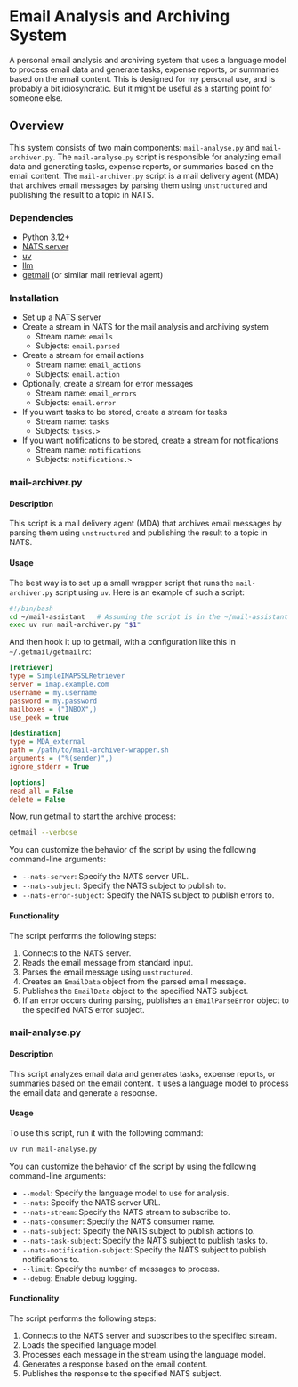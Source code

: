 Email Analysis and Archiving System
=====================================

A personal email analysis and archiving system that uses a language model to
process email data and generate tasks, expense reports, or summaries based on
the email content.  This is designed for my personal use, and is probably a bit
idiosyncratic. But it might be useful as a starting point for someone else.

Overview
--------

This system consists of two main components: `mail-analyse.py` and
`mail-archiver.py`. The `mail-analyse.py` script is responsible for analyzing
email data and generating tasks, expense reports, or summaries based on the
email content. The `mail-archiver.py` script is a mail delivery agent (MDA)
that archives email messages by parsing them using `unstructured` and
publishing the result to a topic in NATS.

### Dependencies

- Python 3.12+
- [NATS server](https://nats.io/)
- [uv](https://docs.astral.sh/uv/getting-started/)
- [llm](https://llm.datasette.io/en/stable/)
- [getmail](https://getmail6.org/) (or similar mail retrieval agent)

### Installation

- Set up a NATS server
- Create a stream in NATS for the mail analysis and archiving system
  - Stream name: `emails`
  - Subjects: `email.parsed`
- Create a stream for email actions
  - Stream name: `email_actions`
  - Subjects: `email.action`
- Optionally, create a stream for error messages
  - Stream name: `email_errors`
  - Subjects: `email.error`
- If you want tasks to be stored, create a stream for tasks
  - Stream name: `tasks`
  - Subjects: `tasks.>`
- If you want notifications to be stored, create a stream for notifications
  - Stream name: `notifications`
  - Subjects: `notifications.>`

### mail-archiver.py

#### Description

This script is a mail delivery agent (MDA) that archives email messages by
parsing them using `unstructured` and publishing the result to a topic in NATS.

#### Usage

The best way is to set up a small wrapper script that runs the
`mail-archiver.py` script using `uv`. Here is an example of such a script:
```bash
#!/bin/bash
cd ~/mail-assistant   # Assuming the script is in the ~/mail-assistant directory
exec uv run mail-archiver.py "$1"
```

And then hook it up to getmail, with a configuration like this in `~/.getmail/getmailrc`:
```ini
[retriever]
type = SimpleIMAPSSLRetriever
server = imap.example.com
username = my.username
password = my.password
mailboxes = ("INBOX",)
use_peek = true

[destination]
type = MDA_external
path = /path/to/mail-archiver-wrapper.sh
arguments = ("%(sender)",)
ignore_stderr = True

[options]
read_all = False
delete = False
```

Now, run getmail to start the archive process:
```bash
getmail --verbose
```

You can customize the behavior of the script by using the following
command-line arguments:

* `--nats-server`: Specify the NATS server URL.
* `--nats-subject`: Specify the NATS subject to publish to.
* `--nats-error-subject`: Specify the NATS subject to publish errors to.

#### Functionality

The script performs the following steps:

1. Connects to the NATS server.
2. Reads the email message from standard input.
3. Parses the email message using `unstructured`.
4. Creates an `EmailData` object from the parsed email message.
5. Publishes the `EmailData` object to the specified NATS subject.
6. If an error occurs during parsing, publishes an `EmailParseError` object to the specified NATS error subject.

### mail-analyse.py

#### Description

This script analyzes email data and generates tasks, expense reports, or
summaries based on the email content. It uses a language model to process the
email data and generate a response.

#### Usage

To use this script, run it with the following command:
```bash
uv run mail-analyse.py
```
You can customize the behavior of the script by using the following command-line arguments:

* `--model`: Specify the language model to use for analysis.
* `--nats`: Specify the NATS server URL.
* `--nats-stream`: Specify the NATS stream to subscribe to.
* `--nats-consumer`: Specify the NATS consumer name.
* `--nats-subject`: Specify the NATS subject to publish actions to.
* `--nats-task-subject`: Specify the NATS subject to publish tasks to.
* `--nats-notification-subject`: Specify the NATS subject to publish notifications to.
* `--limit`: Specify the number of messages to process.
* `--debug`: Enable debug logging.

#### Functionality

The script performs the following steps:

1. Connects to the NATS server and subscribes to the specified stream.
2. Loads the specified language model.
3. Processes each message in the stream using the language model.
4. Generates a response based on the email content.
5. Publishes the response to the specified NATS subject.
